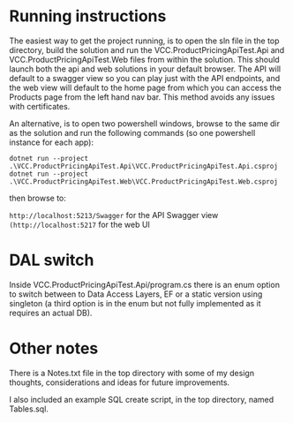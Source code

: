 # Running instructions

The easiest way to get the project running, is to open the sln file in the top directory, build the solution and run the VCC.ProductPricingApiTest.Api and VCC.ProductPricingApiTest.Web files from within the solution. This should launch both the api and web solutions in your default browser. The API will default to a swagger view so you can play just with the API endpoints, and the web view will default to the home page from which you can access the Products page from the left hand nav bar. This method avoids any issues with certificates.

An alternative, is to open two powershell windows, browse to the same dir as the solution and run the following commands (so one powershell instance for each app):

`dotnet run --project .\VCC.ProductPricingApiTest.Api\VCC.ProductPricingApiTest.Api.csproj`
`dotnet run --project .\VCC.ProductPricingApiTest.Web\VCC.ProductPricingApiTest.Web.csproj`

then browse to:

`http://localhost:5213/Swagger`  for the API Swagger view
`(http://localhost:5217`  for the web UI

# DAL switch

Inside VCC.ProductPricingApiTest.Api/program.cs there is an enum option to switch between to Data Access Layers, EF or a static version using singleton (a third option is in the enum but not fully implemented as it requires an actual DB).

# Other notes

There is a Notes.txt file in the top directory with some of my design thoughts, considerations and ideas for future improvements.

I also included an example SQL create script, in the top directory, named Tables.sql.
